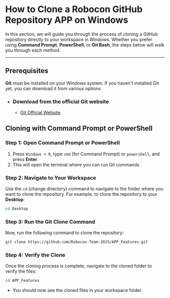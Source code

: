 # How to Clone a Robocon GitHub Repository APP on Windows

In this section, we will guide you through the process of cloning a GitHub repository directly to your workspace in Windows. Whether you prefer using **Command Prompt**, **PowerShell**, or **Git Bash**, the steps below will walk you through each method.

---

## Prerequisites

**Git** must be installed on your Windows system. If you haven't installed Git yet, you can download it from various options

- ### Download from the official Git website
  - [Git Official Website](https://git-scm.com/download/win).

## Cloning with Command Prompt or PowerShell

### Step 1: Open Command Prompt or PowerShell

1. Press `Windows + R`, type `cmd` (for Command Prompt) or `powershell`, and press **Enter**.
2. This will open the terminal where you can run Git commands.

### Step 2: Navigate to Your Workspace

Use the `cd` (change directory) command to navigate to the folder where you want to clone the repository. For example, to clone the repository to your **Desktop**:

```bash
cd Desktop
```

### Step 3: Run the Git Clone Command

Now, run the following command to clone the repository:

```bash
git clone https://github.com/Robocon-Team-2025/APP_Features.git
```

### Step 4: Verify the Clone
Once the cloning process is complete, navigate to the cloned folder to verify the files:
```bash
cd APP_Features
```
- You should now see the cloned files in your workspace folder.
